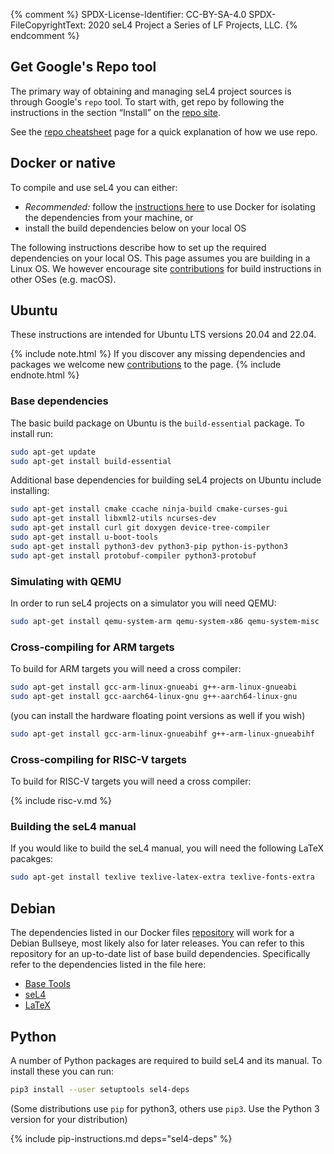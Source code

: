 {% comment %}
SPDX-License-Identifier: CC-BY-SA-4.0
SPDX-FileCopyrightText: 2020 seL4 Project a Series of LF Projects, LLC.
{% endcomment %}

## Get Google's Repo tool

The primary way of obtaining and managing seL4 project sources is through
Google's `repo` tool. To start with, get repo by following the
instructions in the section “Install” on the [repo
site](https://gerrit.googlesource.com/git-repo#install).

See the [repo cheatsheet](repo-cheatsheet.html) page for a quick explanation of
how we use repo.

## Docker or native

To compile and use seL4 you can either:

* *Recommended:* follow the [instructions here](/projects/dockerfiles/) to use
  Docker for isolating the dependencies from your machine, or
* install the build dependencies below on your local OS

The following instructions describe how to set up the required dependencies on
your local OS. This page assumes you are building in a Linux OS. We however
encourage site
[contributions](https://docs.sel4.systems/processes/docs-contributing.html) for
build instructions in other OSes (e.g. macOS).

## Ubuntu

These instructions are intended for Ubuntu LTS versions 20.04 and 22.04.

{% include note.html %}
If you discover any missing dependencies and packages we welcome new
[contributions](https://docs.sel4.systems/processes/docs-contributing.html) to
the page.
{% include endnote.html %}

### Base dependencies

The basic build package on Ubuntu is the `build-essential` package. To install run:

```sh
sudo apt-get update
sudo apt-get install build-essential
```

Additional base dependencies for building seL4 projects on Ubuntu include installing:

```sh
sudo apt-get install cmake ccache ninja-build cmake-curses-gui
sudo apt-get install libxml2-utils ncurses-dev
sudo apt-get install curl git doxygen device-tree-compiler
sudo apt-get install u-boot-tools
sudo apt-get install python3-dev python3-pip python-is-python3
sudo apt-get install protobuf-compiler python3-protobuf
```

### Simulating with QEMU

In order to run seL4 projects on a simulator you will need QEMU:

```sh
sudo apt-get install qemu-system-arm qemu-system-x86 qemu-system-misc
```

### Cross-compiling for ARM targets

To build for ARM targets you will need a cross compiler:

```sh
sudo apt-get install gcc-arm-linux-gnueabi g++-arm-linux-gnueabi
sudo apt-get install gcc-aarch64-linux-gnu g++-aarch64-linux-gnu
```

(you can install the hardware floating point versions as well if you wish)

```sh
sudo apt-get install gcc-arm-linux-gnueabihf g++-arm-linux-gnueabihf
```

### Cross-compiling for RISC-V targets

To build for RISC-V targets you will need a cross compiler:

{% include risc-v.md %}

### Building the seL4 manual

If you would like to build the seL4 manual, you will need the following LaTeX pacakges:

```sh
sudo apt-get install texlive texlive-latex-extra texlive-fonts-extra
```

## Debian

The dependencies listed in our Docker files
[repository](https://github.com/seL4/seL4-CAmkES-L4v-dockerfiles) will work for
a Debian Bullseye, most likely also for later releases. You can refer to this repository
for an up-to-date list of base build dependencies. Specifically refer to the
dependencies listed in the file here:

* [Base Tools](https://github.com/seL4/seL4-CAmkES-L4v-dockerfiles/blob/master/scripts/base_tools.sh)
* [seL4](https://github.com/seL4/seL4-CAmkES-L4v-dockerfiles/blob/master/scripts/sel4.sh)
* [LaTeX](https://github.com/seL4/seL4-CAmkES-L4v-dockerfiles/blob/master/scripts/apply-tex.sh)

## Python

A number of Python packages are required to build seL4 and its manual. To install these you can run:

```sh
pip3 install --user setuptools sel4-deps
```

(Some distributions use `pip` for python3, others use `pip3`.  Use the Python 3 version for your distribution)

{% include pip-instructions.md deps="sel4-deps" %}
